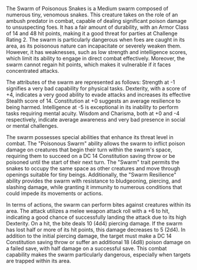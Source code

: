 The Swarm of Poisonous Snakes is a Medium swarm composed of numerous tiny, venomous snakes. This creature takes on the role of an ambush predator in combat, capable of dealing significant poison damage to unsuspecting foes. It has a fair amount of durability, with an Armor Class of 14 and 48 hit points, making it a good threat for parties at Challenge Rating 2. The swarm is particularly dangerous when foes are caught in its area, as its poisonous nature can incapacitate or severely weaken them. However, it has weaknesses, such as low strength and intelligence scores, which limit its ability to engage in direct combat effectively. Moreover, the swarm cannot regain hit points, which makes it vulnerable if it faces concentrated attacks.

The attributes of the swarm are represented as follows: Strength at -1 signifies a very bad capability for physical tasks. Dexterity, with a score of +4, indicates a very good ability to evade attacks and increases its effective Stealth score of 14. Constitution at +0 suggests an average resilience to being harmed. Intelligence at -5 is exceptional in its inability to perform tasks requiring mental acuity. Wisdom and Charisma, both at +0 and -4 respectively, indicate average awareness and very bad presence in social or mental challenges.

The swarm possesses special abilities that enhance its threat level in combat. The "Poisonous Swarm" ability allows the swarm to inflict poison damage on creatures that begin their turn within the swarm's space, requiring them to succeed on a DC 14 Constitution saving throw or be poisoned until the start of their next turn. The "Swarm" trait permits the snakes to occupy the same space as other creatures and move through openings suitable for tiny beings. Additionally, the "Swarm Resilience" ability provides the swarm with resistance to bludgeoning, piercing, and slashing damage, while granting it immunity to numerous conditions that could impede its movements or actions.

In terms of actions, the swarm can perform bites against creatures within its area. The attack utilizes a melee weapon attack roll with a +6 to hit, indicating a good chance of successfully landing the attack due to its high Dexterity. On a hit, the bite deals 10 (4d4) piercing damage. If the swarm has lost half or more of its hit points, this damage decreases to 5 (2d4). In addition to the initial piercing damage, the target must make a DC 14 Constitution saving throw or suffer an additional 18 (4d8) poison damage on a failed save, with half damage on a successful save. This combat capability makes the swarm particularly dangerous, especially when targets are trapped within its area.